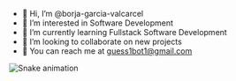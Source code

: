 - 👋 Hi, I’m @borja-garcia-valcarcel
- 👀 I’m interested in Software Development
- 🌱 I’m currently learning Fullstack Software Development
- 💞️ I’m looking to collaborate on new projects
- 🍕 You can reach me at guess1bot1@gmail.com


![Snake animation](https://github.com/eagrundy/borja-garcia-valcarcel/blob/output/github-contribution-grid-snake.svg)


<!---
borja-garcia-valcarcel/borja-garcia-valcarcel is a ✨ special ✨ repository because its `README.md` (this file) appears on your GitHub profile.
You can click the Preview link to take a look at your changes.
--->

